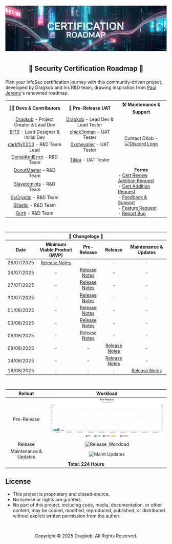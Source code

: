 <!-- Picture + Title + Separator -->
<span title="AI-Generated | Generated with Google Gemini."><img src="https://github.com/Dragkob/Security-Certification-Roadmap/blob/main/Media/banner.png" /></span>
# 
<h2 align="center"><p>📜 Security Certification Roadmap 📜</p></h2>

Plan your InfoSec certification journey with this community-driven project, developed by Dragkob and his R&D team, drawing inspiration from [Paul Jeremy](https://pauljerimy.com/)'s renowned roadmap.

<!-- Core Content -->
<!-- START DEVS & CONTRIBS-->

<table>
   <tr>
      <th align="center">🧑‍💻 Devs & Contributors</th>
      <th align="center">👤 Pre-Release UAT</th>
      <th align="center">🛠️ Maintenance & Support</th>
   </tr>
   <tr>
      <td align="center"><a href="https://dragkob.com">Dragkob</a> - Project Creator & Lead Dev</td>
      <td align="center"><a href="https://dragkob.com">Dragkob</a> - Lead Dev & Lead Tester</td>
      <td align="center" rowspan="4">
         Contact DKob - <a href="https://discord.com/invite/QuPszM8KNM"><img src="https://cdn.prod.website-files.com/6257adef93867e50d84d30e2/66e278299a53f5bf88615e90_Symbol.svg" alt="Discord Logo" width="16"></a>
      </td>
   </tr>
   <tr>
      <td align="center"><a href="https://bitsdigitalagency.com/">BITS</a> - Lead Designer & Initial Dev</td>
      <td align="center"><a href="https://www.linkedin.com/in/chick3nman/">chick3nman</a> - UAT Tester</td>
   </tr>
   <tr>
      <td align="center"><a href="https://github.com/darkfly02131">darkfly0213</a> - R&D Team Lead</td>
      <td align="center"><a href="https://www.linkedin.com/in/0xchevalier/">0xchevalier</a> - UAT Tester</td>
   </tr>
   <tr>
      <td align="center"><a href="https://tryhackme.com/p/DenialAndError">DenialAndError</a> - R&D Team</td>
      <td align="center"><a href="https://github.com/rioaxi">Tikka</a> - UAT Tester</td>
   </tr>
   <tr>
      <td align="center"><a href="https://donutmaster.github.io/">DonutMaster</a> - R&D Team</td>
      <td align="center"></td>
      <td rowspan="5">
         <div align="center"><strong>Forms</strong></div>
         - <a href="https://forms.gle/KNM9X4Z8ZPNwNoKZ9">Cert Review Addition Request</a><br>
         - <a href="https://forms.gle/Mawf3SZCpDGjQ6ft5">Cert Addition Request</a><br>
         - <a href="https://discord.com/invite/QuPszM8KNM">Feedback & Support</a><br>
         - <a href="https://forms.gle/F8Extq3nJtssBKQc8">Feature Request</a><br>
         - <a href="https://forms.gle/7CLjgezPmgvhztqq7">Report Bug</a><br>
      </td>
   </tr>
   <tr>
      <td align="center"><a href="https://slavetomints.com/">Slavetomints</a> - R&D Team</td>
      <td align="center"></td>
   </tr>
   <tr>
      <td align="center"><a href="https://www.linkedin.com/in/joaquin-ocampo26/">0xCryptic</a> - R&D Team</td>
      <td align="center"></td>
   </tr>
   <tr>
      <td align="center"><a href="https://github.com/Silas-Xeransis">Silastic</a> - R&D Team</td>
      <td align="center"></td>
   </tr>
   <tr>
      <td align="center"><a href="https://github.com/QurtiDev">Qurti</a> - R&D Team</td>
      <td align="center"></td>
   </tr>
</table>

<!-- END DEVS & CONTRIBS-->

<!-- START CHANGELOGS -->
<br />

<table>
  <thead>
    <tr>
      <th colspan="5" style="text-align:center;">📝 Changelogs 📝</th>
    </tr>
    <tr>
      <th>Date</th>
      <th>Minimum Viable Product (MVP)</th>
      <th>Pre-Release</th>
      <th>Release</th>
      <th>Maintenance & Updates</th>
    </tr>
  </thead>
  <tbody>
    <tr>
      <td align="center">25/07/2025</td>
      <td align="center"><a href="https://github.com/Dragkob/Security-Certification-Roadmap/blob/main/Changelogs/25-07-2025.md">Release Notes</a></td>
      <td align="center">-</td>
      <td align="center">-</td>
      <td align="center">-</td>
    </tr>
    <tr>
      <td align="center">26/07/2025</td>
      <td align="center">-</td>
      <td align="center"><a href="https://github.com/Dragkob/Security-Certification-Roadmap/blob/main/Changelogs/26-07-2025.md">Release Notes</a></td>
      <td align="center">-</td>
      <td align="center">-</td>
    </tr>
    <tr>
      <td align="center">27/07/2025</td>
      <td align="center">-</td>
      <td align="center"><a href="https://github.com/Dragkob/Security-Certification-Roadmap/blob/main/Changelogs/27-07-2025.md">Release Notes</a></td>
      <td align="center">-</td>
      <td align="center">-</td>
    </tr>
    <tr>
      <td align="center">30/07/2025</td>
      <td align="center">-</td>
      <td align="center"><a href="https://github.com/Dragkob/Security-Certification-Roadmap/blob/main/Changelogs/30-07-2025.md">Release Notes</a></td>
      <td align="center">-</td>
      <td align="center">-</td>
    </tr>
    <tr>
      <td align="center">01/08/2025</td>
      <td align="center">-</td>
      <td align="center"><a href="https://github.com/Dragkob/Security-Certification-Roadmap/blob/main/Changelogs/01-08-2025.md">Release Notes</a></td>
      <td align="center">-</td>
      <td align="center">-</td>
    </tr>
    <tr>
      <td align="center">03/08/2025</td>
      <td align="center">-</td>
      <td align="center"><a href="https://github.com/Dragkob/Security-Certification-Roadmap/blob/main/Changelogs/03-08-2025.md">Release Notes</a></td>
      <td align="center">-</td>
      <td align="center">-</td>
    </tr>
    <tr>
      <td align="center">06/08/2025</td>
      <td align="center">-</td>
      <td align="center"><a href="https://github.com/Dragkob/Security-Certification-Roadmap/blob/main/Changelogs/06-08-2025.md">Release Notes</a></td>
      <td align="center">-</td>
      <td align="center">-</td>
    </tr>
    <tr>
      <td align="center">09/08/2025</td>
      <td align="center">-</td>
      <td align="center">-</td>
      <td align="center"><a href="https://github.com/Dragkob/Security-Certification-Roadmap/blob/main/Changelogs/09-08-2025.md">Release Notes</a></td>
      <td align="center">-</td>
    </tr>
    <tr>
      <td align="center">14/08/2025</td>
      <td align="center">-</td>
      <td align="center">-</td>
      <td align="center"><a href="https://github.com/Dragkob/Security-Certification-Roadmap/blob/main/Changelogs/14-08-2025.md">Release Notes</a></td>
      <td align="center">-</td>
    </tr>
    <tr>
      <td align="center">16/08/2025</td>
      <td align="center">-</td>
      <td align="center">-</td>
      <td align="center">-</td>
      <td align="center"><a href="https://github.com/Dragkob/Security-Certification-Roadmap/blob/main/Changelogs/16-08-2025.md">Release Notes</a></td>
    </tr>
  </tbody>
</table>

<!-- END CHANGELOGS -->

<br />

<table>
  <thead>
    <tr>
      <th align="center">Rollout</th>
      <th align="center">Workload</th>
    </tr>
  </thead>
  <tbody>
    <tr>
      <td align="center">Pre-Release</td>
      <td align="center">
        <img src="https://github.com/Dragkob/Security-Certification-Roadmap/blob/main/Media/Workload_PreRelease.gif" width="670" />
      </td>
    </tr>
    <tr>
      <td align="center">Release</td>
      <td align="center">
        <img alt="Release_Workload" src="https://github.com/user-attachments/assets/b874f6ab-06e4-49e1-8c1f-efe3ace8f271" width="670" />
      </td>
    </tr>
    <tr>
      <td align="center">Maintenance & Updates</td>
      <td align="center">
        <img height="450" alt="Maint Updates" src="https://github.com/user-attachments/assets/93ae9ad1-3816-4de7-b66e-13a33c6d0834" width="670" />
      </td>
    </tr>
    <tr>
      <td align="center" colspan="2"><strong>Total: 224 Hours</strong></td>
    </tr>
  </tbody>
</table>

## License
- This project is proprietary and closed-source.
- No license or rights are granted.
- No part of this project, including code, media, documentation, or other content, may be copied, modified, reproduced, published, or distributed without explicit written permission from the author.
<br />
<p align="center">Copyright © 2025 Dragkob. All Rights Reserved.</p>
